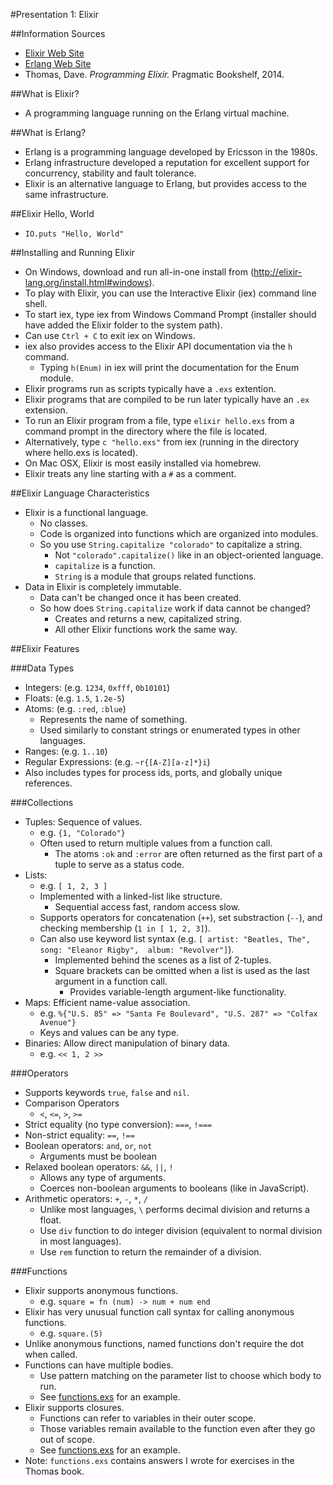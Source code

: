 #Presentation 1: Elixir

##Information Sources

* [Elixir Web Site](http://elixir-lang.org/)
* [Erlang Web Site](http://http://www.erlang.org/)
* Thomas, Dave. *Programming Elixir.* Pragmatic Bookshelf, 2014.

##What is Elixir?

* A programming language running on the Erlang virtual machine.

##What is Erlang?

* Erlang is a programming language developed by Ericsson in the 1980s.
* Erlang infrastructure developed a reputation for excellent support for concurrency, stability and fault tolerance.
* Elixir is an alternative language to Erlang, but provides access to the same infrastructure.

##Elixir Hello, World

* `IO.puts "Hello, World"`

##Installing and Running Elixir

* On Windows, download and run all-in-one install from (http://elixir-lang.org/install.html#windows).
* To play with Elixir, you can use the Interactive Elixir (iex) command line shell.
* To start iex, type iex from Windows Command Prompt (installer should have added the Elixir folder to the system path).
* Can use `Ctrl + C` to exit iex on Windows.
* iex also provides access to the Elixir API documentation via the `h` command.
    * Typing `h(Enum)` in iex will print the documentation for the Enum module.
* Elixir programs run as scripts typically have a `.exs` extention.
* Elixir programs that are compiled to be run later typically have an `.ex` extension.
* To run an Elixir program from a file, type `elixir hello.exs` from a command prompt in the directory where the file is located.
* Alternatively, type `c "hello.exs"` from iex (running in the directory where hello.exs is located).
* On Mac OSX, Elixir is most easily installed via homebrew.
* Elixir treats any line starting with a `#` as a comment.

##Elixir Language Characteristics

* Elixir is a functional language.
    * No classes.
    * Code is organized into functions which are organized into modules.
    * So you use `String.capitalize "colorado"` to capitalize a string.
        * Not `"colorado".capitalize()` like in an object-oriented language.
        * `capitalize` is a function.
        * `String` is a module that groups related functions.
* Data in Elixir is completely immutable.
    * Data can't be changed once it has been created.
    * So how does `String.capitalize` work if data cannot be changed?
        * Creates and returns a new, capitalized string.
        * All other Elixir functions work the same way.
        
##Elixir Features

###Data Types

* Integers: (e.g. `1234`, `0xfff`, `0b10101`)
* Floats: (e.g. `1.5`, `1.2e-5`)
* Atoms: (e.g. `:red`, `:blue`)
    * Represents the name of something.
    * Used similarly to constant strings or enumerated types in other languages.
* Ranges: (e.g. `1..10`)
* Regular Expressions: (e.g. `~r{[A-Z][a-z]*}i`)
* Also includes types for process ids, ports, and globally unique references.

###Collections

* Tuples: Sequence of values.
    * e.g. `{1, "Colorado"}`
    * Often used to return multiple values from a function call.
        * The atoms `:ok` and `:error` are often returned as the first part of a tuple to serve as a status code.
* Lists: 
    * e.g. `[ 1, 2, 3 ]`
    * Implemented with a linked-list like structure.
        * Sequential access fast, random access slow.
    * Supports operators for concatenation (`++`), set substraction (`--`), and checking membership (`1 in [ 1, 2, 3]`).
    * Can also use keyword list syntax (e.g. `[ artist: "Beatles, The", song: "Eleanor Rigby",  album: "Revolver"]`).
        * Implemented behind the scenes as a list of 2-tuples.
        * Square brackets can be omitted when a list is used as the last argument in a function call.
            * Provides variable-length argument-like functionality.
* Maps: Efficient name-value association.
    * e.g. `%{"U.S. 85" => "Santa Fe Boulevard", "U.S. 287" => "Colfax Avenue"}`
    * Keys and values can be any type.
* Binaries: Allow direct manipulation of binary data.
    * e.g. `<< 1, 2 >>`
    
###Operators

* Supports keywords `true`, `false` and `nil`.
* Comparison Operators
    * `<`, `<=`, `>`, `>=`
* Strict equality (no type conversion): `===`, `!===`
* Non-strict equality: `==`, `!==`
* Boolean operators: `and`, `or`, `not`
    * Arguments must be boolean
* Relaxed boolean operators: `&&`, `||`, `!`
    * Allows any type of arguments.
    * Coerces non-boolean arguments to booleans (like in JavaScript).
* Arithmetic operators: `+`, `-`, `*`, `/`
    * Unlike most languages, `\` performs decimal division and returns a float.
    * Use `div` function to do integer division (equivalent to normal division in most languages).
    * Use `rem` function to return the remainder of a division.

###Functions

* Elixir supports anonymous functions.
    * e.g. `square = fn (num) -> num + num end`
* Elixir has very unusual function call syntax for calling anonymous functions.
    * e.g. `square.(5)`
* Unlike anonymous functions, named functions don't require the dot when called.
* Functions can have multiple bodies.
    * Use pattern matching on the parameter list to choose which body to run.
    * See [functions.exs](src/functions.exs) for an example.
* Elixir supports closures.
    * Functions can refer to variables in their outer scope.
    * Those variables remain available to the function even after they go out of scope.
    * See [functions.exs](src/functions.exs) for an example.
* Note: `functions.exs` contains answers I wrote for exercises in the Thomas book.
    




